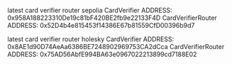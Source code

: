 latest card verifier router sepolia
CardVerifier ADDRESS: 0x958A188223310De19c81bF420BE2fb9e22133F4D
CardVerifierRouter ADDRESS: 0x52D4b4e815453f14386E67b81559CfD00396b9d7

latest card verifier router holesky
CardVerifier ADDRESS: 0x8AE1d90D74AeAa6386BE7248902969753CA2dCca
CardVerifierRouter ADDRESS: 0x75AD56AbfE994BA63e0967022213899cd7188E02